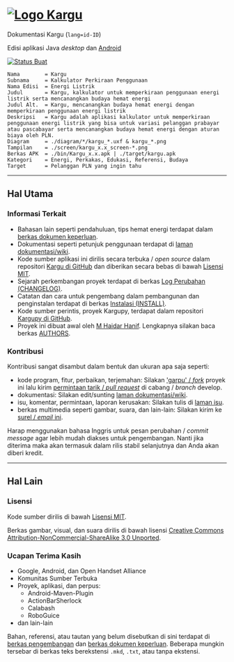# [![Logo Kargu](https://raw.github.com/mhaidarh/kargu/develop/assets/logo/kargu_logo_text-hor_small.png)](https://github.com/mhaidarh/kargu "Logo Kargu Berwarna")

Dokumentasi Kargu (`lang=id-ID`)

Edisi aplikasi Java _desktop_ dan [Android](http://android.com)

[![Status Buat](https://secure.travis-ci.org/mhaidarh/kargu.png)](http://travis-ci.org/mhaidarh/kargu/ "Status pembuatan dari Travis CI")

```
Nama        = Kargu
Subnama     = Kalkulator Perkiraan Penggunaan
Nama Edisi  = Energi Listrik
Judul       = Kargu, kalkulator untuk memperkiraan penggunaan energi listrik serta mencanangkan budaya hemat energi
Judul Alt.  = Kargu, mencanangkan budaya hemat energi dengan memperkiraan penggunaan energi listrik
Deskripsi   = Kargu adalah aplikasi kalkulator untuk memperkiraan penggunaan energi listrik yang bisa untuk variasi pelanggan prabayar atau pascabayar serta mencanangkan budaya hemat energi dengan aturan biaya oleh PLN.
Diagram     = ./diagram/*/kargu_*.uxf & kargu_*.png
Tampilan    = ./screen/kargu_x.x_screen-*.png
Berkas APK  = ./bin/Kargu_x.x.apk | ./target/kargu.apk
Kategori    = Energi, Perkakas, Edukasi, Referensi, Budaya
Target      = Pelanggan PLN yang ingin tahu
```


*  *  *  *  *  *  *  *  *  *  *  *  *  *  *  *  *  *  *  *  *  *  *  *  *


Hal Utama
---------

### Informasi Terkait

- Bahasan lain seperti pendahuluan, tips hemat energi terdapat dalam [berkas dokumen keperluan](misc/docs/requirements.mkd).
- Dokumentasi seperti petunjuk penggunaan terdapat di [laman dokumentasi/wiki](https://github.com/mhaidarh/kargu/wiki).
- Kode sumber aplikasi ini dirilis secara terbuka / _open source_ dalam repositori [Kargu di GitHub](https://github.com/mhaidarh/kargu) dan diberikan secara bebas di bawah [Lisensi MIT](/LICENSE).
- Sejarah perkembangan proyek terdapat di berkas [Log Perubahan (CHANGELOG)](/CHANGELOG).
- Catatan dan cara untuk pengembang dalam pembangunan dan penginstalan terdapat di berkas [Instalasi (INSTALL)](/INSTALL).
- Kode sumber perintis, proyek Kargupy, terdapat dalam repositori [Kargupy di GitHub](https://github.com/mhaidarh/kargupy).
- Proyek ini dibuat awal oleh [M Haidar Hanif](https://github.com/mhaidarh). Lengkapnya silakan baca berkas [AUTHORS](AUTHORS).

### Kontribusi

Kontribusi sangat disambut dalam bentuk dan ukuran apa saja seperti:

- kode program, fitur, perbaikan, terjemahan: Silakan ['garpu' / _fork_](https://github.com/mhaidarh/kargu/fork_select) proyek ini lalu kirim [permintaan tarik / _pull request_](https://github.com/mhaidarh/kargu/pull/new/develop) di cabang / _branch_ develop.
- dokumentasi: Silakan edit/sunting [laman dokumentasi/wiki](https://github.com/mhaidarh/kargu/wiki).
- isu, komentar, permintaan, laporan kerusakan: Silakan tulis di [laman isu](https://github.com/mhaidarh/kargu/issues).
- berkas multimedia seperti gambar, suara, dan lain-lain: Silakan kirim ke [surel / _email_ ini](mailto:mhaidarhanif@gmail.com).

Harap menggunakan bahasa Inggris untuk pesan perubahan / _commit message_ agar lebih mudah diakses untuk pengembangan. Nanti jika diterima maka akan termasuk dalam rilis stabil selanjutnya dan Anda akan diberi kredit.


*  *  *  *  *  *  *  *  *  *  *  *  *  *  *  *  *  *  *  *  *  *  *  *  *


Hal Lain
--------

### Lisensi

Kode sumber dirilis di bawah [Lisensi MIT](LICENSE).

Berkas gambar, visual, dan suara dirilis di bawah lisensi [Creative Commons Attribution-NonCommercial-ShareAlike 3.0 Unported](http://creativecommons.org/licenses/by-nc-sa/3.0).

### Ucapan Terima Kasih

- Google, Android, dan Open Handset Alliance
- Komunitas Sumber Terbuka
- Proyek, aplikasi, dan perpus:
  - Android-Maven-Plugin
  - ActionBarSherlock
  - Calabash
  - RoboGuice
- dan lain-lain

Bahan, referensi, atau tautan yang belum disebutkan di sini terdapat di [berkas pengembangan](misc/docs/development.mkd) dan [berkas dokumen keperluan](misc/docs/requirements.mkd). Beberapa mungkin tersebar di berkas teks berekstensi `.mkd`, `.txt`, atau tanpa ekstensi.


